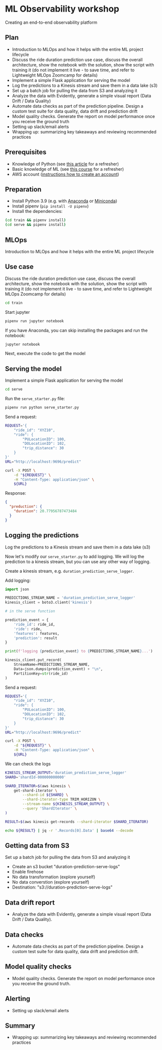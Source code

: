 # ML Observability workshop

Creating an end-to-end observability platform 


## Plan

* Introduction to MLOps and how it helps with the entire ML project lifecycle
* Discuss the ride duration prediction use case, discuss the overall architecture, show the notebook with the solution, show the script with training it (do not implement it live - to save time, and refer to Lightweight MLOps Zoomcamp for details)
* Implement a simple Flask application for serving the model
* Log the predictions to a Kinesis stream and save them in a data lake (s3)
* Set up a batch job for pulling the data from S3 and analyzing it 
* Analyze the data with Evidently, generate a simple visual report (Data Drift / Data Quality)
* Automate data checks as part of the prediction pipeline. Design a custom test suite for data quality, data drift and prediction drift
* Model quality checks. Generate the report on model performance once you receive the ground truth
* Setting up slack/email alerts 
* Wrapping up: summarizing key takeaways and reviewing recommended practices


## Prerequisites

* Knowledge of Python (see [this article](https://mlbookcamp.com/article/python) for a refresher)
* Basic knowledge of ML (see [this course](http://mlzoomcamp.com) for a refresher)
* AWS account ([instructions how to create an account](https://mlbookcamp.com/article/aws))


## Preparation

* Install Python 3.9 (e.g. with [Anaconda](https://www.anaconda.com/download#downloads) or [Miniconda](https://docs.conda.io/en/latest/miniconda.html))
* Install pipenv (`pip install -U pipenv`)
* Install the dependencies:

```bash
(cd train && pipenv install)
(cd serve && pipenv install)
```

## MLOps

Introduction to MLOps and how it helps with the entire ML project lifecycle

## Use case

Discuss the ride duration prediction use case, discuss the overall architecture, show the notebook with the solution, show the script with training it (do not implement it live - to save time, and refer to Lightweight MLOps Zoomcamp for details)

```bash
cd train
```

Start jupyter

```bash
pipenv run jupyter notebook
``` 

If you have Anaconda, you can skip installing the packages and run the 
notebook:

```bash
jupyter notebook
```

Next, execute the code to get the model


## Serving the model

Implement a simple Flask application for serving the model

```bash
cd serve
```

Run the `serve_starter.py` file:

```bash
pipenv run python serve_starter.py
```

Send a request:

```bash
REQUEST='{
    "ride_id": "XYZ10",
    "ride": {
        "PULocationID": 100,
        "DOLocationID": 102,
        "trip_distance": 30
    }
}'
URL="http://localhost:9696/predict"

curl -X POST \
    -d "${REQUEST}" \
    -H "Content-Type: application/json" \
    ${URL}
```

Response:

```json
{
  "preduction": {
    "duration": 20.77956787473484
  }
}
```

## Logging the predictions

Log the predictions to a Kinesis stream and save them in a data lake (s3)

Now let's modify our `serve_starter.py` to add logging. We will log the
prediction to a kinesis stream, but you can use any other way of 
logging.

Create a kinesis stream, e.g. `duration_prediction_serve_logger`. 

Add logging:

```python
import json

PREDICTIONS_STREAM_NAME = 'duration_prediction_serve_logger'
kinesis_client = boto3.client('kinesis')

# in the serve function

prediction_event = {
    'ride_id': ride_id,
    'ride': ride,
    'features': features,
    'prediction': result 
}

print(f'logging {prediction_event} to {PREDICTIONS_STREAM_NAME}...')

kinesis_client.put_record(
    StreamName=PREDICTIONS_STREAM_NAME,
    Data=json.dumps(prediction_event) + "\n",
    PartitionKey=str(ride_id)
)
```

Send a request:

```bash
REQUEST='{
    "ride_id": "XYZ10",
    "ride": {
        "PULocationID": 100,
        "DOLocationID": 102,
        "trip_distance": 30
    }
}'
URL="http://localhost:9696/predict"

curl -X POST \
    -d "${REQUEST}" \
    -H "Content-Type: application/json" \
    ${URL}
```

We can check the logs

```bash
KINESIS_STREAM_OUTPUT='duration_prediction_serve_logger'
SHARD='shardId-000000000000'

SHARD_ITERATOR=$(aws kinesis \
    get-shard-iterator \
        --shard-id ${SHARD} \
        --shard-iterator-type TRIM_HORIZON \
        --stream-name ${KINESIS_STREAM_OUTPUT} \
        --query 'ShardIterator' \
)

RESULT=$(aws kinesis get-records --shard-iterator $SHARD_ITERATOR)

echo ${RESULT} | jq -r '.Records[0].Data' | base64 --decode
```


## Getting data from S3

Set up a batch job for pulling the data from S3 and analyzing it 

* Create an s3 bucket "duration-prediction-serve-logs"
* Enable firehose
* No data transformation (explore yourself)
* No data converstion (explore yourself)
* Destination: "s3://duration-prediction-serve-logs"


## Data drift report

* Analyze the data with Evidently, generate a simple visual report (Data Drift / Data Quality).

## Data checks

* Automate data checks as part of the prediction pipeline. Design a custom test suite for data quality, data drift and prediction drift.

## Model quality checks

* Model quality checks. Generate the report on model performance once you receive the ground truth.

## Alerting

* Setting up slack/email alerts 


## Summary

* Wrapping up: summarizing key takeaways and reviewing recommended practices



